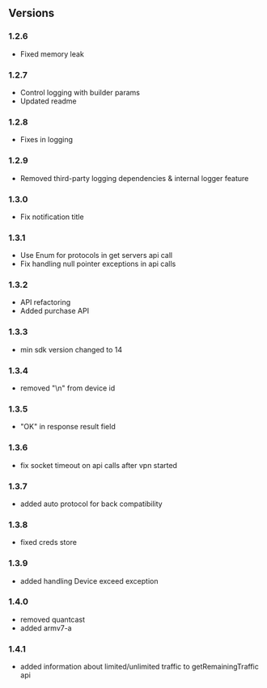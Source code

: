 ## Versions

### 1.2.6
 - Fixed memory leak
### 1.2.7
 - Control logging with builder params
 - Updated readme

### 1.2.8
 - Fixes in logging
### 1.2.9
 - Removed third-party logging dependencies & internal logger feature

### 1.3.0
 - Fix notification title
### 1.3.1
 - Use Enum for protocols in get servers api call
 - Fix handling null pointer exceptions in api calls
### 1.3.2
 - API refactoring
 - Added purchase API

### 1.3.3
- min sdk version changed to 14

### 1.3.4
- removed "\n" from device id

### 1.3.5
- "OK" in response result field

### 1.3.6
- fix socket timeout on api calls after vpn started

### 1.3.7

- added auto protocol for back compatibility

### 1.3.8

- fixed creds store

### 1.3.9

- added handling Device exceed exception

### 1.4.0

- removed quantcast
- added armv7-a

### 1.4.1

- added information about limited/unlimited traffic to getRemainingTraffic api
